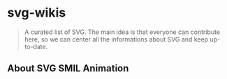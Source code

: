 # svg-wikis

> A curated list of SVG. The main idea is that everyone can contribute here, so we can center all the informations about SVG and keep up-to-date.

## About SVG SMIL Animation

